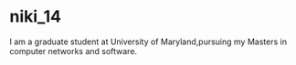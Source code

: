 # niki_14
I am a graduate student at University of Maryland,pursuing my Masters in computer networks and software.
